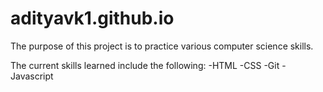 # adityavk1.github.io

The purpose of this project is to practice various computer science skills.

The current skills learned include the following:
  -HTML
  -CSS
  -Git
  -Javascript

